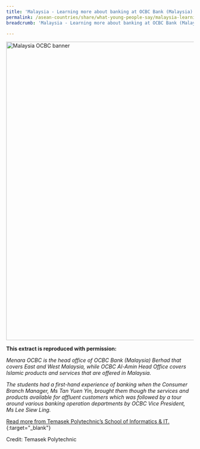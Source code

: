 ```yaml
---
title: 'Malaysia - Learning more about banking at OCBC Bank (Malaysia) Berhad'
permalink: /asean-countries/share/what-young-people-say/malaysia-learning-about-banking-at-ocbc-berhad/
breadcrumb: 'Malaysia - Learning more about banking at OCBC Bank (Malaysia) Berhad'

---
```



<img src="\images\asean-youngpeople\Malaysia-OCBC.jpg" alt="Malaysia OCBC banner" style="width:800px;" />

**This extract is reproduced with permission:**

*Menara OCBC is the head office of OCBC Bank (Malaysia) Berhad that covers East and West Malaysia, while OCBC Al-Amin Head Office covers Islamic products and services that are offered in Malaysia.*

*The students had a first-hand experience of banking when the Consumer Branch Manager, Ms Tan Yuen Yin, brought them though the services and products available for affluent customers which was followed by a tour around various banking operation departments by OCBC Vice President, Ms Lee Siew Ling.*

[Read more from Temasek Polytechnic’s School of Informatics & IT.](http://www.tp.edu.sg/schools/iit/news/Learning-more-about-banking-in-a-study-trip-to-OCBC-Bank-Berhad-Kuala-Lumpur-Malaysia){:target="_blank"}

Credit: Temasek Polytechnic

